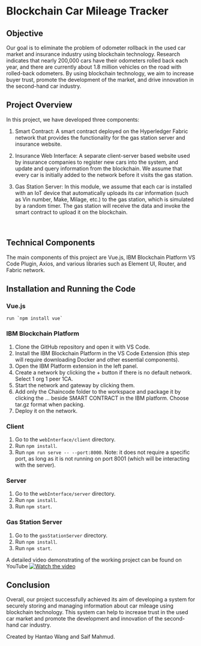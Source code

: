 
# Blockchain Car Mileage Tracker

## Objective

Our goal is to eliminate the problem of odometer rollback in the used car market and insurance industry using blockchain technology. Research indicates that nearly 200,000 cars have their odometers rolled back each year, and there are currently about 1.8 million vehicles on the road with rolled-back odometers. By using blockchain technology, we aim to increase buyer trust, promote the development of the market, and drive innovation in the second-hand car industry.

## Project Overview

In this project, we have developed three components:

1. Smart Contract: A smart contract deployed on the Hyperledger Fabric network that provides the functionality for the gas station server and insurance website. 

2. Insurance Web Interface: A separate client-server based website used by insurance companies to register new cars into the system, and update and query information from the blockchain. We assume that every car is initially added to the network before it visits the gas station.

3. Gas Station Server: In this module, we assume that each car is installed with an IoT device that automatically uploads its car information (such as Vin number, Make, Milage, etc.) to the gas station, which is simulated by a random timer. The gas station will receive the data and invoke the smart contract to upload it on the blockchain.

<br>
 
## Technical Components

The main components of this project are Vue.js, IBM Blockchain Platform VS Code Plugin, Axios, and various libraries such as Element UI, Router, and Fabric network.


## Installation and Running the Code

### Vue.js
    run `npm install vue`

### IBM Blockchain Platform

1. Clone the GitHub repository and open it with VS Code.
2. Install the IBM Blockchain Platform in the VS Code Extension (this step will require downloading Docker and other essential components).
3. Open the IBM Platform extension in the left panel.
4. Create a network by clicking the + button if there is no default network. Select 1 org 1 peer 1CA.
5. Start the network and gateway by clicking them.
6. Add only the Chaincode folder to the workspace and package it by clicking the … beside SMART CONTRACT in the IBM platform. Choose tar.gz format when packing.
7. Deploy it on the network.

### Client

1. Go to the `webInterface/client` directory.
2. Run `npm install`.
3. Run `npm run serve -- --port:8000`. Note: it does not require a specific port, as long as it is not running on port 8001 (which will be interacting with the server).

### Server

1. Go to the `webInterface/server` directory.
2. Run `npm install`.
3. Run `npm start`.

### Gas Station Server

1. Go to the `gasStationServer` directory.
2. Run `npm install`.
3. Run `npm start`.

A detailed video demonstrating of the working project can be found on YouTube 
[![Watch the video](https://img.youtube.com/vi/1oREroBu1y8/maxresdefault.jpg)](https://youtu.be/1oREroBu1y8/)


## Conclusion

Overall, our project successfully achieved its aim of developing a system for securely storing and managing information about car mileage using blockchain technology. This system can help to increase trust in the used car market and promote the development and innovation of the second-hand car industry.

Created by Hantao Wang and Saif Mahmud.
